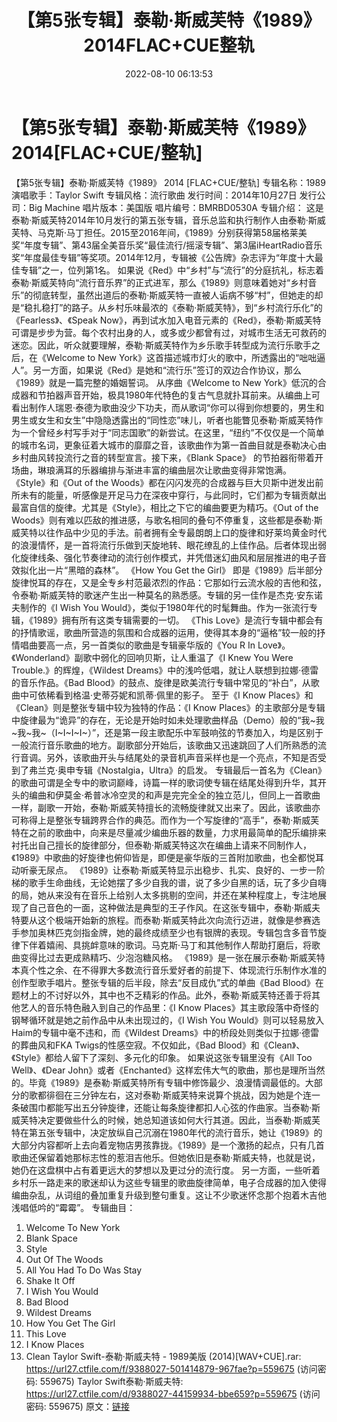 ﻿---
title: 【第5张专辑】泰勒·斯威芙特《1989》2014FLAC+CUE整轨
date: 2022-08-10 06:13:53
categories: 外语音乐
tags: 外语音乐
---
# 【第5张专辑】泰勒·斯威芙特《1989》2014[FLAC+CUE/整轨]

【第5张专辑】泰勒·斯威芙特《1989》 2014 [FLAC+CUE/整轨]
专辑名称：1989
演唱歌手：Taylor Swift
专辑风格：流行歌曲
发行时间：2014年10月27日
发行公司：Big Machine
唱片版本：美国版
唱片编号：BMRBD0530A
专辑介绍：
这是泰勒·斯威芙特2014年10月发行的第五张专辑，音乐总监和执行制作人由泰勒·斯威芙特、马克斯·马丁担任。2015至2016年间，《1989》分别获得第58届格莱美奖“年度专辑”、第43届全美音乐奖“最佳流行/摇滚专辑”、第3届iHeartRadio音乐奖“年度最佳专辑”等奖项。2014年12月，专辑被《公告牌》杂志评为“年度十大最佳专辑”之一，位列第1名。
如果说《Red》中“乡村”与“流行”的分庭抗礼，标志着泰勒·斯威芙特向“流行音乐界”的正式进军，那么《1989》则意味着她对“乡村音乐”的彻底转型，虽然出道后的泰勒·斯威芙特一直被人诟病不够“村”，但她走的却是“稳扎稳打”的路子。从乡村乐味最浓的《泰勒·斯威芙特》，到“乡村流行乐化”的《Fearless》、《Speak
Now》，再到试水加入电音元素的《Red》，泰勒·斯威芙特可谓是步步为营。每个农村出身的人，或多或少都曾有过，对城市生活无可救药的迷恋。因此，听众就要理解，泰勒·斯威芙特作为乡乐歌手转型成为流行乐歌手之后，在《Welcome
to New
York》这首描述城市灯火的歌中，所透露出的“咄咄逼人”。另一方面，如果说《Red》是她和“流行乐”签订的双边合作协议，那么《1989》就是一篇完整的婚姻誓词。
从序曲《Welcome to New
York》低沉的合成器和节拍器声音开始，极具1980年代特色的复古气息就扑耳前来。从编曲上可看出制作人瑞恩·泰德为歌曲没少下功夫，而从歌词“你可以得到你想要的，男生和男生或女生和女生”中隐隐透露出的“同性恋”味儿，听者也能瞥见泰勒·斯威芙特作为一个曾经乡村写手对于“同志国歌”的新尝试。在这里，“纽约”不仅仅是一个简单的城市名词，更象征着大城市的靡靡之音，该歌曲作为第一首曲目就是泰勒决心由乡村曲风转投流行之音的转型宣言。接下来，《Blank
Space》 的节拍器衔带着开场曲，琳琅满耳的乐器编排与渐进丰富的编曲层次让歌曲变得非常饱满。
《Style》和《Out of the
Woods》都在闪闪发亮的合成器与巨大贝斯中迸发出前所未有的能量，听感像是开足马力在深夜中穿行，与此同时，它们都为专辑贡献出最富自信的旋律。尤其是《Style》，相比之下它的编曲要更为精巧。《Out
of the
Woods》则有难以匹敌的推进感，与歌名相同的叠句不停重复，这些都是泰勒·斯威芙特以往作品中少见的手法。前者拥有全专最朗朗上口的旋律和好莱坞黄金时代的浪漫情怀，是一首将流行乐做到天旋地转、眼花缭乱的上佳作品。后者体现出弱化旋律线条、强化节奏律动的流行创作模式，并凭借迷幻曲风和层层推进的电子音效拟化出一片“黑暗的森林”。
《How You Get the Girl》
即是《1989》后半部分旋律悦耳的存在，又是全专乡村范最浓烈的作品：它那如行云流水般的吉他和弦，令泰勒·斯威芙特的歌迷产生出一种莫名的熟悉感。专辑的另一佳作是杰克·安东诺夫制作的《I
Wish You Would》，类似于1980年代的时髦舞曲。作为一张流行专辑，《1989》拥有所有这类专辑需要的一切。
《This
Love》是流行专辑中都会有的抒情歌谣，歌曲所营造的氛围和合成器的运用，使得其本身的“逼格”较一般的抒情唱曲要高一点，另一首类似的歌曲是专辑豪华版的《You
R In Love》。《Wonderland》副歌中弱化的回响贝斯，让人重温了《I Knew You Were
Trouble.》的辉煌，《Wildest Dreams》中的浅吟低唱，就让人联想到拉娜·德雷的音乐作品。《Bad
Blood》的鼓点、旋律是欧美流行专辑中常见的“补白”，从歌曲中可依稀看到格温·史蒂芬妮和凯蒂·佩里的影子。
至于《I Know Places》和《Clean》则是整张专辑中较为独特的作品：《I Know
Places》的主歌部分是专辑中旋律最为“诡异”的存在，无论是开始时如未处理歌曲样品（Demo）般的“我~我~我~我~（I~I~I~I~）”，还是第一段主歌配乐中军鼓响弦的节奏加入，均是区别于一般流行音乐歌曲的地方。副歌部分开始后，该歌曲又迅速跳回了人们所熟悉的流行音调。另外，该歌曲开头与结尾处的录音机声音采样也是一个亮点，不知是否受到了弗兰克·奥申专辑《Nostalgia，Ultra》的启发。
专辑最后一首名为《Clean》的歌曲可谓是全专中的歌词巅峰，诗篇一样的歌词使专辑在结尾处得到升华，其开头的编曲和伊莫金·希普冰冷空灵的和声是完完全全的独立范儿，但同上一首歌曲一样，副歌一开始，泰勒·斯威芙特擅长的流畅旋律就又出来了。因此，该歌曲亦可称得上是整张专辑跨界合作的典范。而作为一个写旋律的“高手”，泰勒·斯威芙特在之前的歌曲中，向来是尽量减少编曲乐器的数量，力求用最简单的配乐编排来衬托出自己擅长的旋律部分，但泰勒·斯威芙特这次在编曲上请来不同制作人，《1989》中歌曲的好旋律也俯仰皆是，即便是豪华版的三首附加歌曲，也全都悦耳动听豪无尿点。
《1989》让泰勒·斯威芙特显示出稳步、扎实、良好的、一步一阶梯的歌手生命曲线，无论她摆了多少自我的谱，说了多少自黑的话，玩了多少自嗨的局，她从来没有在音乐上给别人太多挑剔的空间，并还在某种程度上，专注地展现了自己音色的一面，这种做法是典型的王子作风。在这张专辑中，泰勒·斯威夫特要从这个极端开始新的旅程。而泰勒·斯威芙特此次向流行迈进，就像是参赛选手参加奥林匹克剑指金牌，她的最终成绩至少也有银牌的表现。专辑包含多音节旋律下伴着嬉闹、具挑衅意味的歌词。马克斯·马丁和其他制作人帮助打磨后，将歌曲变得比过去更成熟精巧、少泡泡糖风格。
《1989》是一张在展示泰勒·斯威芙特本真个性之余、在不得罪大多数流行音乐爱好者的前提下、体现流行乐制作水准的创作型歌手唱片。整张专辑的后半段，除去“反目成仇”式的单曲《Bad
Blood》在题材上的不讨好以外，其中也不乏精彩的作品。此外，泰勒·斯威芙特还善于将其他艺人的音乐特色融入到自己的作品里：《I
Know Places》其主歌段落中奇怪的钢琴循环就是她之前作品中从未出现过的，《I Wish You
Would》则可以轻易放入Haim的专辑中毫不违和，而《Wildest Dreams》中的桥段处则类似于拉娜·德雷的葬曲风和FKA
Twigs的性感空寂。不仅如此，《Bad Blood》和《Clean》、《Style》都给人留下了深刻、多元化的印象。
如果说这张专辑里没有《All Too Well》、《Dear
John》或者《Enchanted》这样宏伟大气的歌曲，那也是理所当然的。毕竟《1989》是泰勒·斯威芙特所有专辑中修饰最少、浪漫情调最低的。大部分的歌都徘徊在三分钟左右，这对泰勒·斯威芙特来说算个挑战，因为她是个连一条破围巾都能写出五分钟旋律，还能让每条旋律都扣人心弦的作曲家。当泰勒·斯威芙特决定要做些什么的时候，她总知道该如何大行其道。因此，当泰勒·斯威芙特在第五张专辑中，决定放纵自己沉溺在1980年代的流行音乐，她让《1989》的大部分内容都听上去向着宠物店男孩靠拢。《1989》是一个激扬的起点，只有几首歌曲还保留着她那标志性的惹泪吉他乐。但她依旧是泰勒·斯威夫特，也就是说，她仍在这盘棋中占有着更远大的梦想以及更过分的流行度。
另一方面，一些听着乡村乐一路走来的歌迷却认为这些专辑里的歌曲旋律简单，电子合成器的加入使得编曲杂乱，从词组的叠加重复升级到整句重复。这让不少歌迷怀念那个抱着木吉他浅唱低吟的“霉霉”。
专辑曲目：
01. Welcome To New York
02. Blank Space
03. Style
04. Out Of The Woods
05. All You Had To Do Was Stay
06. Shake It Off
07. I Wish You Would
08. Bad Blood
09. Wildest Dreams
10. How You Get The Girl
11. This Love
12. I Know Places
13. Clean
Taylor Swift-泰勒·斯威夫特 - 1989美版
(2014)[WAV+CUE].rar: https://url27.ctfile.com/f/9388027-501414879-967fae?p=559675
(访问密码: 559675)
Taylor Swift泰勒·斯威夫特: https://url27.ctfile.com/d/9388027-44159934-bbe659?p=559675
(访问密码: 559675)
原文：[链接](https://blog.sina.com.cn/s/blog_1647c7e7601030ysc.html)